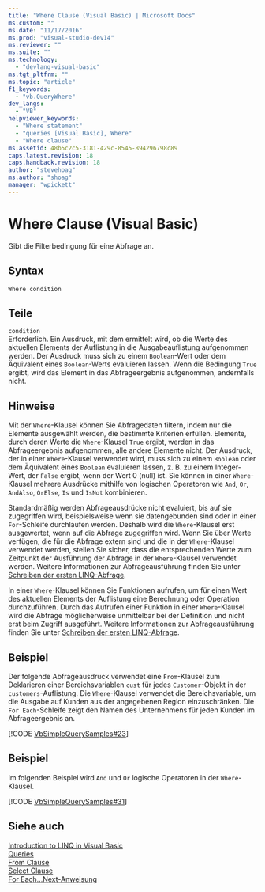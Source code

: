 ```yaml
---
title: "Where Clause (Visual Basic) | Microsoft Docs"
ms.custom: ""
ms.date: "11/17/2016"
ms.prod: "visual-studio-dev14"
ms.reviewer: ""
ms.suite: ""
ms.technology: 
  - "devlang-visual-basic"
ms.tgt_pltfrm: ""
ms.topic: "article"
f1_keywords: 
  - "vb.QueryWhere"
dev_langs: 
  - "VB"
helpviewer_keywords: 
  - "Where statement"
  - "queries [Visual Basic], Where"
  - "Where clause"
ms.assetid: 48b5c2c5-3181-429c-8545-894296798c89
caps.latest.revision: 18
caps.handback.revision: 18
author: "stevehoag"
ms.author: "shoag"
manager: "wpickett"
---
```

# Where Clause (Visual Basic)
Gibt die Filterbedingung für eine Abfrage an.  
  
## Syntax  
  
```  
Where condition  
```  
  
## Teile  
 `condition`  
 Erforderlich.  Ein Ausdruck, mit dem ermittelt wird, ob die Werte des aktuellen Elements der Auflistung in die Ausgabeauflistung aufgenommen werden.  Der Ausdruck muss sich zu einem `Boolean`\-Wert oder dem Äquivalent eines `Boolean`\-Werts evaluieren lassen.  Wenn die Bedingung `True` ergibt, wird das Element in das Abfrageergebnis aufgenommen, andernfalls nicht.  
  
## Hinweise  
 Mit der `Where`\-Klausel können Sie Abfragedaten filtern, indem nur die Elemente ausgewählt werden, die bestimmte Kriterien erfüllen.  Elemente, durch deren Werte die `Where`\-Klausel `True` ergibt, werden in das Abfrageergebnis aufgenommen, alle andere Elemente nicht.  Der Ausdruck, der in einer `Where`\-Klausel verwendet wird, muss sich zu einem `Boolean` oder dem Äquivalent eines `Boolean` evaluieren lassen, z. B. zu einem Integer\-Wert, der `False` ergibt, wenn der Wert 0 \(null\) ist.  Sie können in einer `Where`\-Klausel mehrere Ausdrücke mithilfe von logischen Operatoren wie `And`, `Or`, `AndAlso`, `OrElse`, `Is` und `IsNot` kombinieren.  
  
 Standardmäßig werden Abfrageausdrücke nicht evaluiert, bis auf sie zugegriffen wird, beispielsweise wenn sie datengebunden sind oder in einer `For`\-Schleife durchlaufen werden.  Deshalb wird die `Where`\-Klausel erst ausgewertet, wenn auf die Abfrage zugegriffen wird.  Wenn Sie über Werte verfügen, die für die Abfrage extern sind und die in der `Where`\-Klausel verwendet werden, stellen Sie sicher, dass die entsprechenden Werte zum Zeitpunkt der Ausführung der Abfrage in der `Where`\-Klausel verwendet werden.  Weitere Informationen zur Abfrageausführung finden Sie unter [Schreiben der ersten LINQ\-Abfrage](../../../visual-basic/programming-guide/concepts/linq/writing-your-first-linq-query.md).  
  
 In einer `Where`\-Klausel können Sie Funktionen aufrufen, um für einen Wert des aktuellen Elements der Auflistung eine Berechnung oder Operation durchzuführen.  Durch das Aufrufen einer Funktion in einer `Where`\-Klausel wird die Abfrage möglicherweise unmittelbar bei der Definition und nicht erst beim Zugriff ausgeführt.  Weitere Informationen zur Abfrageausführung finden Sie unter [Schreiben der ersten LINQ\-Abfrage](../../../visual-basic/programming-guide/concepts/linq/writing-your-first-linq-query.md).  
  
## Beispiel  
 Der folgende Abfrageausdruck verwendet eine `From`\-Klausel zum Deklarieren einer Bereichsvariablen `cust` für jedes `Customer`\-Objekt in der `customers`\-Auflistung.  Die `Where`\-Klausel verwendet die Bereichsvariable, um die Ausgabe auf Kunden aus der angegebenen Region einzuschränken.  Die `For Each`\-Schleife zeigt den Namen des Unternehmens für jeden Kunden im Abfrageergebnis an.  
  
 [!CODE [VbSimpleQuerySamples#23](../CodeSnippet/VS_Snippets_VBCSharp/VbSimpleQuerySamples#23)]  
  
## Beispiel  
 Im folgenden Beispiel wird `And` und `Or` logische Operatoren in der `Where`\-Klausel.  
  
 [!CODE [VbSimpleQuerySamples#31](../CodeSnippet/VS_Snippets_VBCSharp/VbSimpleQuerySamples#31)]  
  
## Siehe auch  
 [Introduction to LINQ in Visual Basic](../../../visual-basic/programming-guide/language-features/linq/introduction-to-linq.md)   
 [Queries](../../../visual-basic/language-reference/queries/queries.md)   
 [From Clause](../../../visual-basic/language-reference/queries/from-clause.md)   
 [Select Clause](../../../visual-basic/language-reference/queries/select-clause.md)   
 [For Each...Next\-Anweisung](../../../visual-basic/language-reference/statements/for-each-next-statement.md)